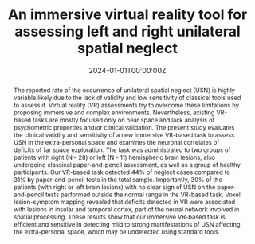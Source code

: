 ---
abstract: The reported rate of the occurrence of unilateral spatial neglect (USN) is highly variable likely due to the lack of validity and low sensitivity of classical tools used to assess it. Virtual reality (VR) assessments try to overcome these limitations by proposing immersive and complex environments. Nevertheless, existing VR-based tasks are mostly focused only on near space and lack analysis of psychometric properties and/or clinical validation. The present study evaluates the clinical validity and sensitivity of a new immersive VR-based task to assess USN in the extra-personal space and examines the neuronal correlates of deficits of far space exploration. The task was administrated to two groups of patients with right (N = 28) or left (N = 11) hemispheric brain lesions, also undergoing classical paper-and-pencil assessment, as well as a group of healthy participants. Our VR-based task detected 44% of neglect cases compared to 31% by paper-and-pencil tests in the total sample. Importantly, 30% of the patients (with right or left brain lesions) with no clear sign of USN on the paper-and-pencil tests performed outside the normal range in the VR-based task. Voxel lesion-symptom mapping revealed that deficits detected in VR were associated with lesions in insular and temporal cortex, part of the neural network involved in spatial processing. These results show that our immersive VR-based task is efficient and sensitive in detecting mild to strong manifestations of USN affecting the extra-personal space, which may be undetected using standard tools.
authors:
- Marine Thomasson
- Daniel Perez-Marcos
- Sonia Crottaz-Herbette
- Fanny Brenet
- Arnaud Saj
- Thérèse Bernati
- Andrea Serino
- Tej Tadi
- Olaf Blanke
- admin
date: "2024-01-01T00:00:00Z"
doi: "10.1111/jnp.12361"
featured: true
image:
  caption: 'Image credit: [**Unsplash**](https://unsplash.com/photos/jdD8gXaTZsc)'
  focal_point: ""
  preview_only: true
projects: []
publication: 'Journal of Neuropsychology, doi: 10.1111/jnp.12361'
publication_short: "J Neuropsychol, doi: 10.1111/jnp.12361"
publication_types:
- "2"
publishDate: "2024-01-01T00:00:00Z"
slides: 
summary:
tags: [complex environment space, hemispatial spatial neglect, unilateral spatial neglect, virtual reality]
title: An immersive virtual reality tool for assessing left and right unilateral spatial neglect
url_code: ""
url_dataset: ""
url_pdf: ""
url_poster: ""
url_project: ""
url_slides: ""
url_source: ""
url_video: ""
---